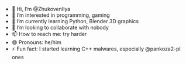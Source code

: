 - 👋 Hi, I’m @ZhukovenIlya
- 👀 I’m interested in programming, gaming
- 🌱 I’m currently learning Python, Blender 3D graphics
- 💞️ I’m looking to collaborate with nobody
- 📫 How to reach me: try harder 
- 😄 Pronouns: he/him
- ⚡ Fun fact: I started learning C++ malwares, especially @pankoza2-pl ones

<!---
ZhukovenIlya/ZhukovenIlya is a ✨ special ✨ repository because its `README.md` (this file) appears on your GitHub profile.
You can click the Preview link to take a look at your changes.
--->

